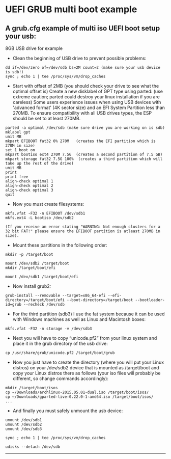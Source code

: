 # UEFI GRUB multi boot example
A grub.cfg example of multi iso UEFI boot
**setup your usb**:
--------
8GB USB drive for example
- Clean the beginning of USB drive to prevent possible problems:
```
dd if=/dev/zero of=/dev/sdb bs=2M count=2 (make sure your usb device is sdb!)
sync ; echo 1 | tee /proc/sys/vm/drop_caches
```
- Start with offset of 2MB (you should check your drive to see what the optimal offset is)
Create a new disklabel of GPT type using parted: (use extreme caution; parted could destroy your linux installation if you are careless)
Some users experience issues when using USB devices with 'advanced format' (4K sector size) and an EFI System Partition less than 270MB.
To ensure compatibility with all USB drives types, the ESP should be set to at least 270MB.
```
parted -a optimal /dev/sdb (make sure drive you are working on is sdb)
mklabel gpt
unit MB
mkpart EFIBOOT fat32 0% 270M   (creates the EFI partition which is 270M in size)
set 1 boot on
mkpart bootiso ext4 270M 7.5G  (creates a second partition of 7.5 GB)
mkpart storage fat32 7.5G 100%  (creates a third partition which will take up the rest of the drive)
unit MB  
print
print free
align-check optimal 1
align-check optimal 2
align-check optimal 3
quit
```
- Now you must create filesystems:
```
mkfs.vfat -F32 -n EFIBOOT /dev/sdb1
mkfs.ext4 -L bootiso /dev/sdb2

(If you receive an error stating "WARNING: Not enough clusters for a 32 bit FAT!" please ensure the EFIBOOT partition is atleast 270MB in size).
```
- Mount these partitions in the following order:
```
mkdir -p /target/boot

mount /dev/sdb2 /target/boot
mkdir /target/boot/efi

mount /dev/sdb1 /target/boot/efi
```
- Now install grub2:
```
grub-install --removable --target=x86_64-efi --efi-directory=/target/boot/efi --boot-directory=/target/boot --bootloader-id=grub --recheck /dev/sdb
```
- For the third partition (sdb3) I use the fat system because it can be used with Windows machines as well as Linux and Macintosh boxes:
```
mkfs.vfat -F32 -n storage -v /dev/sdb3
```
- Next you will have to copy “unicode.pf2” from your linux system and place it in the grub directory of the usb drive:
```
cp /usr/share/grub/unicode.pf2 /target/boot/grub
```
- Now you just have to create the directory (where you will put your Linux distros) on your /dev/sdb2 device that is mounted as /target/boot and copy your Linux distros there as follows (your iso files will probably be different, so change commands accordingly):
```
mkdir /target/boot/isos
cp ~/Downloads/archlinux-2015.05.01-dual.iso /target/boot/isos/
cp ~/Downloads/gparted-live-0.22.0-1-amd64.iso /target/boot/isos/
...
```
- And finally you must safely unmount the usb device:
```
umount /dev/sdb1
umount /dev/sdb2
umount /dev/sdb3

sync ; echo 1 | tee /proc/sys/vm/drop_caches

udisks --detach /dev/sdb
```
--------
